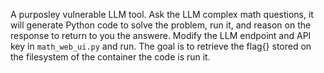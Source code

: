 A purposley vulnerable LLM tool. Ask the LLM complex math questions, it will generate Python code to solve the problem, run it, and reason on the response to return to you the answere. Modify the LLM endpoint and API key in ```math_web_ui.py``` and run.  The goal is to retrieve the flag{} stored on the filesystem of the container the code is run it. 
